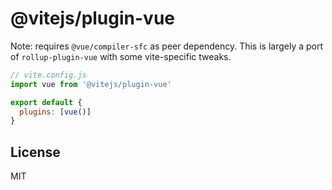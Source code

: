 # @vitejs/plugin-vue

Note: requires `@vue/compiler-sfc` as peer dependency. This is largely a port of `rollup-plugin-vue` with some vite-specific tweaks.

```js
// vite.config.js
import vue from '@vitejs/plugin-vue'

export default {
  plugins: [vue()]
}
```

## License

MIT